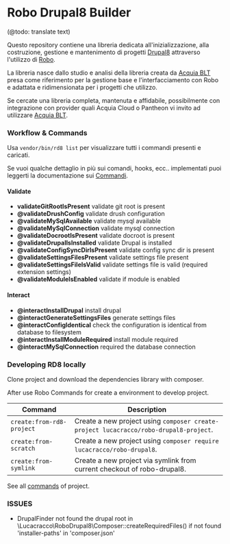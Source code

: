 Robo Drupal8 Builder
====================

(@todo: translate text)

Questo repository contiene una libreria dedicata all'inizializzazione,
alla costruzione, gestione e mantenimento di progetti
[Drupal8](https://www.drupal.org/) attraverso l'utilizzo di
[Robo](http://robo.li/).

La libreria nasce dallo studio e analisi della libreria creata
da [Acquia BLT](https://github.com/acquia/blt) presa come riferimento
per la gestione base e l'interfacciamento con Robo e adattata e
ridimensionata per i progetti che utilizzo.

Se cercate una libreria completa, mantenuta e affidabile, possibilmente
con integrazione con provider quali Acquia Cloud o Pantheon vi invito
ad utilizzare [Acquia BLT](https://github.com/acquia/blt).


### Workflow & Commands

Usa `vendor/bin/rd8 list` per visualizzare tutti i commandi presenti e
caricati.

Se vuoi qualche dettaglio in più sui comandi, hooks, ecc.. implementati
puoi leggerti la documentazione sui [Commandi](./documentation/commands-rd8.md).


#### Validate

* **validateGitRootIsPresent**
    validate git root is present
* **@validateDrushConfig**
    validate drush configuration
* **@validateMySqlAvailable**
    validate mysql available
* **@validateMySqlConnection**
    validate mysql connection
* **@validateDocrootIsPresent**
    validate docroot is present
* **@validateDrupalIsInstalled**
    validate Drupal is installed
* **@validateConfigSyncDirIsPresent**
    validate config sync dir is present
* **@validateSettingsFilesPresent**
    validate settings file present
* **@validateSettingsFileIsValid**
    validate settings file is valid (required extension settings)
* **@validateModuleIsEnabled**
    validate if module is enabled


#### Interact

* **@interactInstallDrupal**
    install drupal
* **@interactGenerateSettingsFiles**
    generate settings files
* **@interactConfigIdentical**
    check the configuration is identical from database to filesystem
* **@interactInstallModuleRequired**
    install module required
* **@interactMySqlConnection**
    required the database connection


### Developing RD8 locally

Clone project and download the dependencies library with composer.

After use Robo Commands for create a environment to develop project.

| Command                   | Description                                                                           |
| ------------------------- | ------------------------------------------------------------------------------------- |
| `create:from-rd8-project` | Create a new project using `composer create-project lucacracco/robo-drupal8-project`. |
| `create:from-scratch`     | Create a new project using `composer require lucacracco/robo-drupal8`.                |
| `create:from-symlink`     | Create a new project via symlink from current checkout of robo-drupal8.               |

See all [commands](./documentation/commands.md) of project.

### ISSUES

* DrupalFinder not found the drupal root in
\Lucacracco\RoboDrupal8\Composer::createRequiredFiles() if not
found 'installer-paths' in 'composer.json'
